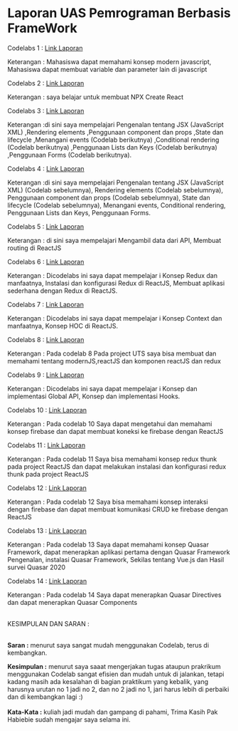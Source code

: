 # Laporan UAS Pemrograman Berbasis FrameWork
 

Codelabs 1  : [Link Laporan](../../docs/01_pengantar/01.md)

Keterangan  : Mahasiswa dapat memahami konsep modern javascript, Mahasiswa dapat membuat variable dan parameter lain di javascript

Codelabs 2  : [Link Laporan](../../docs/02_Hallo_World/02.md)

Keterangan  : saya belajar untuk membuat NPX Create React

Codelabs 3  : [Link Laporan](../../docs/03_konsep_reactjs/03.md)

Keterangan  :di sini saya mempelajari Pengenalan tentang JSX (JavaScript XML)
,Rendering elements
,Penggunaan component dan props
,State dan lifecycle
,Menangani events (Codelab berikutnya)
,Conditional rendering (Codelab berikutnya)
,Penggunaan Lists dan Keys (Codelab berikutnya)
,Penggunaan Forms (Codelab berikutnya).

Codelabs 4  : [Link Laporan](../../docs/04_konsep_reactjs_part2/04.md)

Keterangan  :di sini saya mempelajari Pengenalan tentang JSX (JavaScript XML) (Codelab sebelumnya),
Rendering elements (Codelab sebelumnya),
Penggunaan component dan props (Codelab sebelumnya),
State dan lifecycle (Codelab sebelumnya),
Menangani events,
Conditional rendering,
Penggunaan Lists dan Keys,
Penggunaan Forms.

Codelabs 5  : [Link Laporan](../../docs/05_API_dan_Router_di_ReactJs/05.md)

Keterangan  : di sini saya mempelajari Mengambil data dari API,
Membuat routing di ReactJS

Codelabs 6  : [Link Laporan](../../docs/06_redux/06.md)

Keterangan  : Dicodelabs ini saya dapat mempelajar i 
Konsep Redux dan manfaatnya,
Instalasi dan konfigurasi Redux di ReactJS,
Membuat aplikasi sederhana dengan Redux di ReactJS.

Codelabs 7  : [Link Laporan](../../docs/07_Context_dan_HOC/07.md)

Keterangan  : Dicodelabs ini saya dapat mempelajar i
Konsep Context dan manfaatnya,
Konsep HOC di ReactJS.

Codelabs 8  : [Link Laporan](../../docs/08_UTS/08.md)

Keterangan  : Pada codelab 8 Pada project UTS saya bisa membuat dan memahami tentang modernJS,reactJS dan komponen reactJS dan redux

Codelabs 9  : [Link Laporan](../../docs/09_Global_API_dan_Hooks/09.md)

Keterangan  : Dicodelabs ini saya dapat mempelajar i
Konsep dan implementasi Global API,
Konsep dan implementasi Hooks.

Codelabs 10 : [Link Laporan](../../docs/10_Firebase_di_ReactJS/10.md)

Keterangan  : Pada codelab 10 Saya dapat mengetahui dan memahami konsep firebase dan dapat membuat koneksi ke firebase dengan ReactJS

Codelabs 11 : [Link Laporan](../../docs/11_Redux_Thunk/11.md)

Keterangan  : Pada codelab 11 Saya bisa memahami konsep redux thunk pada project ReactJS dan dapat melakukan instalasi dan konfigurasi redux thunk pada project ReactJS

Codelabs 12 : [Link Laporan](../../docs/12_CRUD_Firebase/12.md)

Keterangan  : Pada codelab 12 Saya bisa memahami konsep interaksi dengan firebase dan dapat membuat komunikasi CRUD ke firebase dengan ReactJS

Codelabs 13 : [Link Laporan](../../docs/13_Pengenalan_Quasar_Framework/13.md)

Keterangan  : Pada codelab 13 Saya dapat memahami konsep Quasar Framework, dapat menerapkan aplikasi pertama dengan Quasar Framework Pengenalan, instalasi Quasar Framework, Sekilas tentang Vue.js dan Hasil survei Quasar 2020

Codelabs 14 : [Link Laporan](../../docs/14_Quasar_Directives_dan_Components/14.md)

Keterangan  : Pada codelab 14 Saya dapat menerapkan Quasar Directives dan dapat menerapkan Quasar Components<br></br>

KESIMPULAN DAN SARAN : <br></br>

<b>Saran :</b> menurut saya sangat mudah menggunakan Codelab, terus di kembangkan.

<b>Kesimpulan :</b> menurut saya saaat mengerjakan tugas ataupun prakrikum menggunakan Codelab sangat efisien dan mudah untuk di jalankan, tetapi kadang masih ada kesalahan di bagian praktikum yang kebalik, yang harusnya urutan no 1 jadi no 2, dan no 2 jadi no 1, jari harus lebih di perbaiki dan di kembangkan lagi :)
<br><br>
<b>Kata-Kata :</b> kuliah jadi mudah dan gampang di pahami, Trima Kasih Pak Habiebie sudah mengajar saya selama ini.